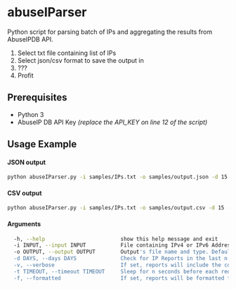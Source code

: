 # abuseIParser
Python script for parsing batch of IPs and aggregating the results from AbuseIPDB API.  

1. Select txt file containing list of IPs
2. Select json/csv format to save the output in
3. ???
4. Profit

## Prerequisites
- Python 3
- AbuseIP DB API Key _(replace the API_KEY on line 12 of the script)_

## Usage Example
#### JSON output
``` BASH
python abuseIParser.py -i samples/IPs.txt -o samples/output.json -d 15 -v -t 2
```

#### CSV output
``` BASH
python abuseIParser.py -i samples/IPs.txt -o samples/output.csv -d 15 -v -t 2
```

#### Arguments
``` BASH
  -h, --help                        show this help message and exit
  -i INPUT, --input INPUT           File containing IPv4 or IPv6 Addresses
  -o OUTPUT, --output OUTPUT        Output's file name and type. Default: ./lazyname.json
  -d DAYS, --days DAYS              Check for IP Reports in the last n days. Default: 30
  -v, --verbose                     If set, reports will include the country name field. Default: None
  -t TIMEOUT, --timeout TIMEOUT     Sleep for n seconds before each request. Default: 0
  -f, --formatted                   If set, reports will be formatted for csv output. Default: None
```
